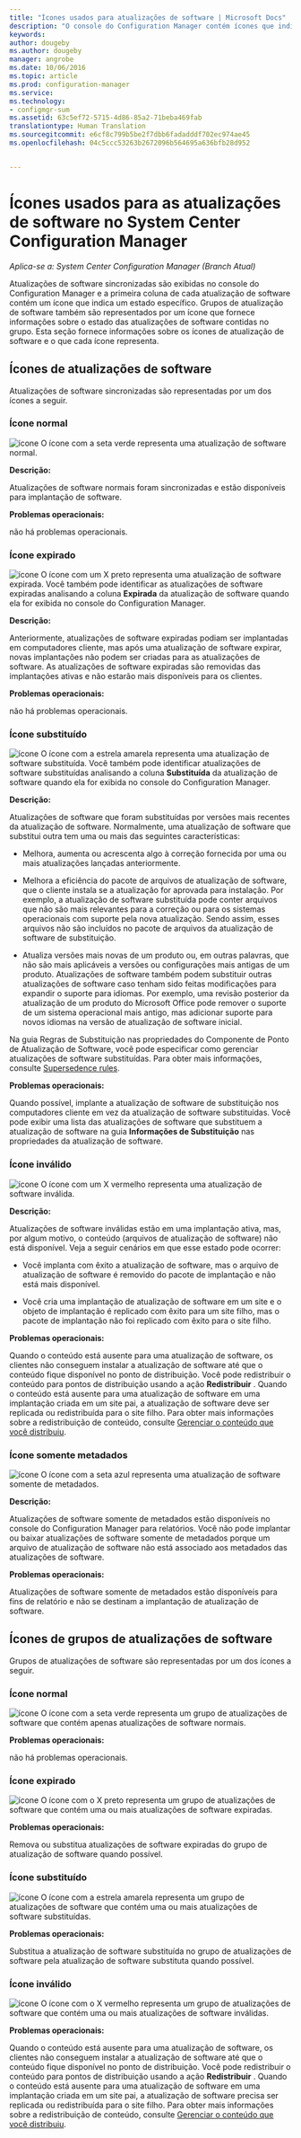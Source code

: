 ```yaml
---
title: "Ícones usados para atualizações de software | Microsoft Docs"
description: "O console do Configuration Manager contém ícones que indicam um estado para o grupo de atualização de software ou atualização sincronizada."
keywords: 
author: dougeby
ms.author: dougeby
manager: angrobe
ms.date: 10/06/2016
ms.topic: article
ms.prod: configuration-manager
ms.service: 
ms.technology:
- configmgr-sum
ms.assetid: 63c5ef72-5715-4d86-85a2-71beba469fab
translationtype: Human Translation
ms.sourcegitcommit: e6cf8c799b5be2f7dbb6fadadddf702ec974ae45
ms.openlocfilehash: 04c5ccc53263b2672096b564695a636bfb28d952


---
```

# <a name="icons-used-for-software-updates-in-system-center-configuration-manager"></a>Ícones usados para as atualizações de software no System Center Configuration Manager

*Aplica-se a: System Center Configuration Manager (Branch Atual)*

Atualizações de software sincronizadas são exibidas no console do Configuration Manager e a primeira coluna de cada atualização de software contém um ícone que indica um estado específico. Grupos de atualização de software também são representados por um ícone que fornece informações sobre o estado das atualizações de software contidas no grupo. Esta seção fornece informações sobre os ícones de atualização de software e o que cada ícone representa.  

## <a name="icons-for-software-updates"></a>Ícones de atualizações de software  
 Atualizações de software sincronizadas são representadas por um dos ícones a seguir.  

### <a name="normal-icon"></a>Ícone normal  
 ![ícone](../media/Normal.jpg "Ícone normal") O ícone com a seta verde representa uma atualização de software normal.  

 **Descrição:**  

 Atualizações de software normais foram sincronizadas e estão disponíveis para implantação de software.  

 **Problemas operacionais:**  

 não há problemas operacionais.  

### <a name="expired-icon"></a>Ícone expirado  
 ![ícone](../media/Expired.jpg "Ícone expirado") O ícone com um X preto representa uma atualização de software expirada. Você também pode identificar as atualizações de software expiradas analisando a coluna **Expirada** da atualização de software quando ela for exibida no console do Configuration Manager.  

 **Descrição:**  

 Anteriormente, atualizações de software expiradas podiam ser implantadas em computadores cliente, mas após uma atualização de software expirar, novas implantações não podem ser criadas para as atualizações de software. As atualizações de software expiradas são removidas das implantações ativas e não estarão mais disponíveis para os clientes.  

 **Problemas operacionais:**  

 não há problemas operacionais.

### <a name="superseded-icon"></a>Ícone substituído  
 ![ícone](../media/Superseded.jpg "Ícone substituído") O ícone com a estrela amarela representa uma atualização de software substituída. Você também pode identificar atualizações de software substituídas analisando a coluna **Substituída** da atualização de software quando ela for exibida no console do Configuration Manager.  

 **Descrição:**  

 Atualizações de software que foram substituídas por versões mais recentes da atualização de software. Normalmente, uma atualização de software que substitui outra tem uma ou mais das seguintes características:  

-   Melhora, aumenta ou acrescenta algo à correção fornecida por uma ou mais atualizações lançadas anteriormente.  

-   Melhora a eficiência do pacote de arquivos de atualização de software, que o cliente instala se a atualização for aprovada para instalação. Por exemplo, a atualização de software substituída pode conter arquivos que não são mais relevantes para a correção ou para os sistemas operacionais com suporte pela nova atualização. Sendo assim, esses arquivos não são incluídos no pacote de arquivos da atualização de software de substituição.  

-   Atualiza versões mais novas de um produto ou, em outras palavras, que não são mais aplicáveis a versões ou configurações mais antigas de um produto. Atualizações de software também podem substituir outras atualizações de software caso tenham sido feitas modificações para expandir o suporte para idiomas. Por exemplo, uma revisão posterior da atualização de um produto do Microsoft Office pode remover o suporte de um sistema operacional mais antigo, mas adicionar suporte para novos idiomas na versão de atualização de software inicial.  

 Na guia Regras de Substituição nas propriedades do Componente de Ponto de Atualização de Software, você pode especificar como gerenciar atualizações de software substituídas. Para obter mais informações, consulte [Supersedence rules](../plan-design/plan-for-software-updates.md#BKMK_SupersedenceRules).  

 **Problemas operacionais:**  

 Quando possível, implante a atualização de software de substituição nos computadores cliente em vez da atualização de software substituídas. Você pode exibir uma lista das atualizações de software que substituem a atualização de software na guia **Informações de Substituição** nas propriedades da atualização de software.  

### <a name="invalid-icon"></a>Ícone inválido  
 ![ícone](../media/Invalid.jpg "Ícone inválido") O ícone com um X vermelho representa uma atualização de software inválida.  

 **Descrição:**  

 Atualizações de software inválidas estão em uma implantação ativa, mas, por algum motivo, o conteúdo (arquivos de atualização de software) não está disponível. Veja a seguir cenários em que esse estado pode ocorrer:  

-   Você implanta com êxito a atualização de software, mas o arquivo de atualização de software é removido do pacote de implantação e não está mais disponível.  

-   Você cria uma implantação de atualização de software em um site e o objeto de implantação é replicado com êxito para um site filho, mas o pacote de implantação não foi replicado com êxito para o site filho.  

 **Problemas operacionais:**  

 Quando o conteúdo está ausente para uma atualização de software, os clientes não conseguem instalar a atualização de software até que o conteúdo fique disponível no ponto de distribuição. Você pode redistribuir o conteúdo para pontos de distribuição usando a ação **Redistribuir** . Quando o conteúdo está ausente para uma atualização de software em uma implantação criada em um site pai, a atualização de software deve ser replicada ou redistribuída para o site filho. Para obter mais informações sobre a redistribuição de conteúdo, consulte [Gerenciar o conteúdo que você distribuiu](../../core/servers/deploy/configure/deploy-and-manage-content.md#bkmk_manage).  

### <a name="metadata-only-icon"></a>Ícone somente metadados
 ![ícone](../media/MetadataOnly.png "Ícone somente metadados") O ícone com a seta azul representa uma atualização de software somente de metadados.

 **Descrição:**  

 Atualizações de software somente de metadados estão disponíveis no console do Configuration Manager para relatórios. Você não pode implantar ou baixar atualizações de software somente de metadados porque um arquivo de atualização de software não está associado aos metadados das atualizações de software.  

 **Problemas operacionais:**  

 Atualizações de software somente de metadados estão disponíveis para fins de relatório e não se destinam a implantação de atualização de software.  

## <a name="icons-for-software-update-groups"></a>Ícones de grupos de atualizações de software  
 Grupos de atualizações de software são representadas por um dos ícones a seguir.  

### <a name="normal-icon"></a>Ícone normal  
 ![ícone](../media/Normal.jpg "Ícone normal") O ícone com a seta verde representa um grupo de atualizações de software que contém apenas atualizações de software normais.  

 **Problemas operacionais:**  

 não há problemas operacionais.  

### <a name="expired-icon"></a>Ícone expirado  
 ![ícone](../media/Expired.jpg "Ícone expirado") O ícone com o X preto representa um grupo de atualizações de software que contém uma ou mais atualizações de software expiradas.  

 **Problemas operacionais:**  

 Remova ou substitua atualizações de software expiradas do grupo de atualização de software quando possível.  

### <a name="superseded-icon"></a>Ícone substituído  
 ![ícone](../media/Superseded.jpg "Ícone substituído") O ícone com a estrela amarela representa um grupo de atualizações de software que contém uma ou mais atualizações de software substituídas.  

 **Problemas operacionais:**  

 Substitua a atualização de software substituída no grupo de atualizações de software pela atualização de software substituta quando possível.  

### <a name="invalid-icon"></a>Ícone inválido  
 ![ícone](../media/Invalid.jpg "Ícone inválido") O ícone com o X vermelho representa um grupo de atualizações de software que contém uma ou mais atualizações de software inválidas.  

 **Problemas operacionais:**  

 Quando o conteúdo está ausente para uma atualização de software, os clientes não conseguem instalar a atualização de software até que o conteúdo fique disponível no ponto de distribuição. Você pode redistribuir o conteúdo para pontos de distribuição usando a ação **Redistribuir** . Quando o conteúdo está ausente para uma atualização de software em uma implantação criada em um site pai, a atualização de software precisa ser replicada ou redistribuída para o site filho. Para obter mais informações sobre a redistribuição de conteúdo, consulte [Gerenciar o conteúdo que você distribuiu](../../core/servers/deploy/configure/deploy-and-manage-content.md#bkmk_manage).  



<!--HONumber=Dec16_HO3-->


